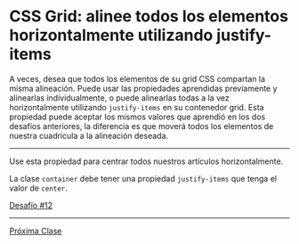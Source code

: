 # CSS Grid: alinee todos los elementos horizontalmente utilizando justify-items

A veces, desea que todos los elementos de su grid CSS compartan la misma alineación. Puede usar las propiedades aprendidas previamente y alinearlas individualmente, o puede alinearlas todas a la vez horizontalmente utilizando `justify-items` en su contenedor grid. Esta propiedad puede aceptar los mismos valores que aprendió en los dos desafíos anteriores, la diferencia es que moverá todos los elementos de nuestra cuadrícula a la alineación deseada.

----

Use esta propiedad para centrar todos nuestros artículos horizontalmente.

La clase `container` debe tener una propiedad `justify-items` que tenga el valor de `center`.

[Desafío #12](https://codepen.io/sebastiantorres86/pen/WNvGoqd)

----
[Próxima Clase](https://github.com/sebastiantorres86/Curso-CSS-Grid/blob/master/13-alinear-verticalmente-con-align-items.md)